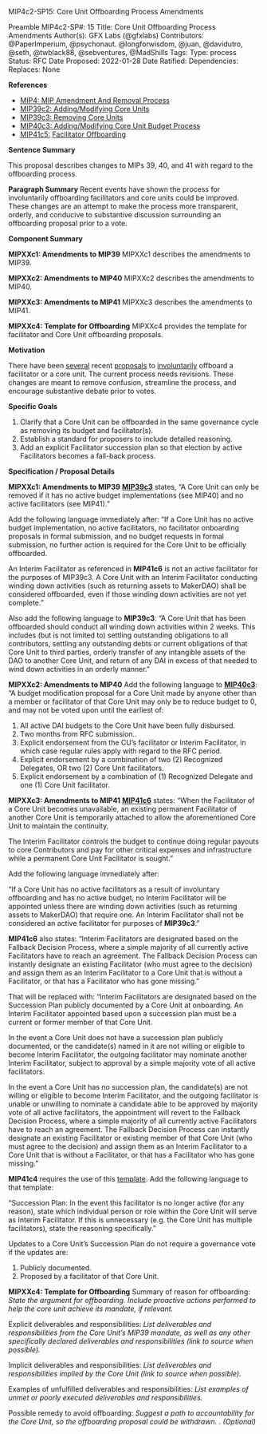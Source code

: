 MIP4c2-SP15: Core Unit Offboarding Process Amendments

Preamble
MIP4c2-SP#: 15
Title: Core Unit Offboarding Process Amendments
Author(s): GFX Labs (@gfxlabs)
Contributors: @PaperImperium, @psychonaut. @longforwisdom, @juan, @davidutro, @seth, @twblack88, @sebventures, @MadShills 
Tags:
Type: process
Status: RFC
Date Proposed: 2022-01-28
Date Ratified: <yyyy-mm-dd>
Dependencies:
Replaces: None

**References**

* [MIP4: MIP Amendment And Removal Process](https://mips.makerdao.com/mips/details/MIP4)
* [MIP39c2: Adding/Modifying Core Units](https://mips.makerdao.com/mips/details/MIP39#MIP39c2)
* [MIP39c3: Removing Core Units](https://mips.makerdao.com/mips/details/MIP39#MIP39c3)
* [MIP40c3: Adding/Modifying Core Unit Budget Process](https://mips.makerdao.com/mips/details/MIP40#MIP40c3)
* [MIP41c5:](https://mips.makerdao.com/mips/details/MIP41#MIP41c5) [Facilitator Offboarding](https://mips.makerdao.com/mips/details/MIP41#MIP41c5)

**Sentence Summary**

This proposal describes changes to MIPs 39, 40, and 41 with regard to the offboarding process.

**Paragraph Summary**
Recent events have shown the process for involuntarily offboarding facilitators and core units could be improved. These changes are an attempt to make the process more transparent, orderly, and conducive to substantive discussion surrounding an offboarding proposal prior to a vote.

**Component Summary**

**MIPXXc1: Amendments to MIP39**
MIPXXc1 describes the amendments to MIP39.

**MIPXXc2: Amendments to MIP40**
MIPXXc2 describes the amendments to MIP40.

**MIPXXc3: Amendments to MIP41**
MIPXXc3 describes the amendments to MIP41.

**MIPXXc4: Template for Offboarding**
MIPXXc4 provides the template for facilitator and Core Unit offboarding proposals.

**Motivation**

There have been [several](https://forum.makerdao.com/t/mip41c5-sp2-facilitator-offboarding-rwf-001/11306) recent [proposals](https://forum.makerdao.com/t/mip41c5-sp3-facilitator-offboarding-mkt-001/12058) to [involuntarily](https://forum.makerdao.com/t/mip40c3-sp49-modify-core-unit-budget-mkt-001/12059) offboard a facilitator or a core unit. The current process needs revisions. These changes are meant to remove confusion, streamline the process, and encourage substantive debate prior to votes.

**Specific Goals**

1. Clarify that a Core Unit can be offboarded in the same governance cycle as removing its budget and facilitator(s).
2. Establish a standard for proposers to include detailed reasoning.
3. Add an explicit Facilitator succession plan so that election by active Facilitators becomes a fall-back process.

**Specification / Proposal Details**

**MIPXXc1: Amendments to MIP39**
**[MIP39c3](https://mips.makerdao.com/mips/details/MIP39#MIP39c3)** states, “A Core Unit can only be removed if it has no active budget implementations (see MIP40) and no active facilitators (see MIP41).”

Add the following language immediately after:
“If a Core Unit has no active budget implementation, no active facilitators, no facilitator onboarding proposals in formal submission, and no budget requests in formal submission, no further action is required for the Core Unit to be officially offboarded.

An Interim Facilitator as referenced in **MIP41c6** is not an active facilitator for the purposes of MIP39c3. A Core Unit with an Interim Facilitator conducting winding down activities (such as returning assets to MakerDAO) shall be considered offboarded, even if those winding down activities are not yet complete.”

Also add the following language to **MIP39c3**:
“A Core Unit that has been offboarded should conduct all winding down activities within 2 weeks. This includes (but is not limited to) settling outstanding obligations to all contributors, settling any outstanding debts or current obligations of that Core Unit to third parties, orderly transfer of any intangible assets of the DAO to another Core Unit, and return of any DAI in excess of that needed to wind down activities in an orderly manner.”

**MIPXXc2: Amendments to MIP40**
Add the following language to **[MIP40c3](https://mips.makerdao.com/mips/details/MIP40#MIP40c3)**:
“A budget modification proposal for a Core Unit made by anyone other than a member or facilitator of that Core Unit may only be to reduce budget to 0, and may not be voted upon until the earliest of:
1) All active DAI budgets to the Core Unit have been fully disbursed.
2) Two months from RFC submission..
3) Explicit endorsement from the CU’s facilitator or Interim Facilitator, in which case regular rules apply with regard to the RFC period.
5) Explicit endorsement by a combination of two (2) Recognized Delegates, OR two (2) Core Unit facilitators.
6) Explicit endorsement by a combination of (1) Recognized Delegate and one (1) Core Unit facilitator.

**MIPXXc3: Amendments to MIP41**
**[MIP41c6](https://mips.makerdao.com/mips/details/MIP41#MIP41c6)** states:
“When the Facilitator of a Core Unit becomes unavailable, an existing permanent Facilitator of another Core Unit is temporarily attached to allow the aforementioned Core Unit to maintain the continuity.

The Interim Facilitator controls the budget to continue doing regular payouts to core Contributors and pay for other critical expenses and infrastructure while a permanent Core Unit Facilitator is sought.”

Add the following language immediately after:

“If a Core Unit has no active facilitators as a result of involuntary offboarding and has no active budget, no Interim Facilitator will be appointed unless there are winding down activities (such as returning assets to MakerDAO) that require one. An Interim Facilitator shall not be considered an active facilitator for purposes of **MIP39c3**.”

**MIP41c6** also states:
“Interim Facilitators are designated based on the Fallback Decision Process, where a simple majority of all currently active Facilitators have to reach an agreement. The Fallback Decision Process can instantly designate an existing Facilitator (who must agree to the decision) and assign them as an Interim Facilitator to a Core Unit that is without a Facilitator, or that has a Facilitator who has gone missing.”

That will be replaced with:
“Interim Facilitators are designated based on the Succession Plan publicly documented by a Core Unit at onboarding. An Interim Facilitator appointed based upon a succession plan must be a current or former member of that Core Unit.

In the event a Core Unit does not have a succession plan publicly documented, or the candidate(s) named in it are not willing or eligible to become Interim Facilitator, the outgoing facilitator may nominate another Interim Facilitator, subject to approval by a simple majority vote of all active facilitators.

In the event a Core Unit has no succession plan, the candidate(s) are not willing or eligible to become Interim Facilitator, and the outgoing facilitator is unable or unwilling to nominate a candidate able to be approved by majority vote of all active facilitators, the appointment will revert to the Fallback Decision Process, where a simple majority of all currently active Facilitators have to reach an agreement. The Fallback Decision Process can instantly designate an existing Facilitator or existing member of that Core Unit (who must agree to the decision) and assign them as an Interim Facilitator to a Core Unit that is without a Facilitator, or that has a Facilitator who has gone missing.”

**MIP41c4** requires the use of this [template](https://github.com/makerdao/mips/blob/master/MIP41/MIP41c4-Subproposal-Template.md). Add the following language to that template:

“Succession Plan:
In the event this facilitator is no longer active (for any reason), state which individual person or role within the Core Unit will serve as Interim Facilitator. If this is unnecessary (e.g. the Core Unit has multiple facilitators), state the reasoning specifically.”

Updates to a Core Unit’s Succession Plan do not require a governance vote if the updates are:
1) Publicly documented.
2) Proposed by a facilitator of that Core Unit.

**MIPXXc4: Template for Offboarding**
Summary of reason for offboarding:
*State the argument for offboarding. Include proactive actions performed to help the core unit achieve its mandate, if relevant.*

Explicit deliverables and responsibilities:
*List deliverables and responsibilities from the Core Unit’s MIP39 mandate, as well as any other specifically declared deliverables and responsibilities (link to source when possible).*

Implicit deliverables and responsibilities:
*List deliverables and responsibilities implied by the Core Unit (link to source when possible).*

Examples of unfulfilled deliverables and responsibilities:
*List examples of unmet or poorly executed deliverables and responsibilities.*

Possible remedy to avoid offboarding:
*Suggest a path to accountability for the Core Unit, so the offboarding proposal could be withdrawn. . (Optional)*